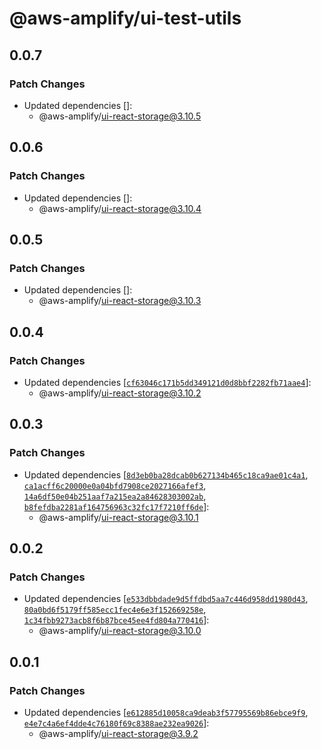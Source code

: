 # @aws-amplify/ui-test-utils

## 0.0.7

### Patch Changes

- Updated dependencies []:
  - @aws-amplify/ui-react-storage@3.10.5

## 0.0.6

### Patch Changes

- Updated dependencies []:
  - @aws-amplify/ui-react-storage@3.10.4

## 0.0.5

### Patch Changes

- Updated dependencies []:
  - @aws-amplify/ui-react-storage@3.10.3

## 0.0.4

### Patch Changes

- Updated dependencies [[`cf63046c171b5dd349121d0d8bbf2282fb71aae4`](https://github.com/aws-amplify/amplify-ui/commit/cf63046c171b5dd349121d0d8bbf2282fb71aae4)]:
  - @aws-amplify/ui-react-storage@3.10.2

## 0.0.3

### Patch Changes

- Updated dependencies [[`8d3eb0ba28dcab0b627134b465c18ca9ae01c4a1`](https://github.com/aws-amplify/amplify-ui/commit/8d3eb0ba28dcab0b627134b465c18ca9ae01c4a1), [`ca1acff6c20000e0a04bfd7908ce2027166afef3`](https://github.com/aws-amplify/amplify-ui/commit/ca1acff6c20000e0a04bfd7908ce2027166afef3), [`14a6df50e04b251aaf7a215ea2a84628303002ab`](https://github.com/aws-amplify/amplify-ui/commit/14a6df50e04b251aaf7a215ea2a84628303002ab), [`b8fefdba2281af164756963c32fc17f7210ff6de`](https://github.com/aws-amplify/amplify-ui/commit/b8fefdba2281af164756963c32fc17f7210ff6de)]:
  - @aws-amplify/ui-react-storage@3.10.1

## 0.0.2

### Patch Changes

- Updated dependencies [[`e533dbbdade9d5ffdbd5aa7c446d958dd1980d43`](https://github.com/aws-amplify/amplify-ui/commit/e533dbbdade9d5ffdbd5aa7c446d958dd1980d43), [`80a0bd6f5179ff585ecc1fec4e6e3f152669258e`](https://github.com/aws-amplify/amplify-ui/commit/80a0bd6f5179ff585ecc1fec4e6e3f152669258e), [`1c34fbb9273acb8f6b87bce45ee4fd804a770416`](https://github.com/aws-amplify/amplify-ui/commit/1c34fbb9273acb8f6b87bce45ee4fd804a770416)]:
  - @aws-amplify/ui-react-storage@3.10.0

## 0.0.1

### Patch Changes

- Updated dependencies [[`e612885d10058ca9deab3f57795569b86ebce9f9`](https://github.com/aws-amplify/amplify-ui/commit/e612885d10058ca9deab3f57795569b86ebce9f9), [`e4e7c4a6ef4dde4c76180f69c8388ae232ea9026`](https://github.com/aws-amplify/amplify-ui/commit/e4e7c4a6ef4dde4c76180f69c8388ae232ea9026)]:
  - @aws-amplify/ui-react-storage@3.9.2
